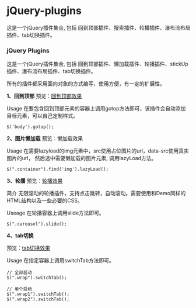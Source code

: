 # jQuery-plugins
这是一个jQuery插件集合, 包括 回到顶部插件、搜索插件、轮播插件、瀑布流布局插件、tab切换插件。


### jQuery Plugins

这是一个jQuery插件集合, 包括 回到顶部插件、懒加载插件、轮播插件、stickUp插件、瀑布流布局插件、tab切换插件。

所有的插件都采用面向对象的方式编写，使用方便，有一定的扩展性。

**1、回到顶部**
 预览：[回到顶部效果]((https://fdy696.github.io/jQuery-plugins/gotop/gotop.html))

Usage
在要包含回到顶部元素的容器上调用gotop方法即可，该插件会自动添加目标元素，可以自己定制样式。
```
$('body').gotop();
```
**2、图片懒加载**
预览：懒加载效果

Usage
在需要lazyload的img元素中，src使用占位图片的url，data-src使用真实图片的url， 然后选中需要懒加载的图片元素, 调用lazyLoad方法。
```
$(".container").find('img').lazyLoad();
```
**3、轮播**
预览：[轮播效果](https://fdy696.github.io/jQuery-plugins/carousel/carousel.html)

简介
无限滚动的轮播插件，支持点击跳转，自动滚动。需要使用和Demo同样的HTML结构以及一些必要的CSS。

Useage
在轮播容器上调用slide方法即可。
```
$(".carousel").slide();
```
**4、tab切换**

预览：[tab切换效果](https://fdy696.github.io/jQuery-plugins/tabchange/tab.html)

Usage
在指定容器上调用switchTab方法即可。

```
// 全部启动
$(".wrap").switchTab();

// 单个启动
$(".wrap1").switchTab();
$(".wrap2").switchTab();
```
